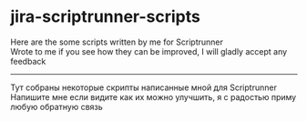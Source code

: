 # jira-scriptrunner-scripts
Here are the some scripts written by me for Scriptrunner <br>
Wrote to me if you see how they can be improved, I will gladly accept any feedback
<hr>
Тут собраны некоторые скрипты написанные мной для Scriptrunner <br>
Напишите мне если видите как их можно улучшить, я с радостью приму любую обратную связь
